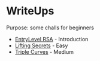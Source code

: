 # WriteUps

Purpose: some challs for beginners

- [EntryLevel RSA](./WriteUps/2600-training/Intro_crypto_with_RSA/writeup.pdf) - Introduction
- [Lifting Secrets](./WriteUps/2600-training/lifting_secrets/writeup.pdf) - Easy
- [Triple Curves](./WriteUps/2600-training/triple_curves/writeup.pdf) - Medium